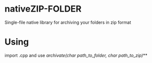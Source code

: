 # nativeZIP-FOLDER
Single-file native library for archiving your folders in zip format


# Using

import .cpp and use ***archivate(char* path_to_folder, char* path_to_zip)***


